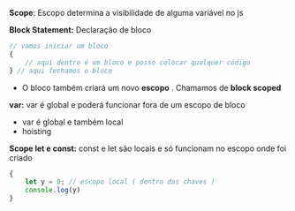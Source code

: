**Scope**: Escopo determina a visibilidade de alguma variável no js

**Block Statement:** Declaração de bloco
```js
// vamos iniciar um bloco
{
	// aqui dentro é um bloco e posso colocar qualquer código
} // aqui fechamos o bloco
```
-  O bloco também criará um novo **escopo** . Chamamos de **block scoped**

**var:** var é global e poderá funcionar fora de um escopo de bloco
- var é global e também local
- hoisting

**Scope let e const:** const e let são locais e só funcionam no escopo onde foi criado
```js
{ 
	let y = 0; // escopo local ( dentro das chaves )
	console.log(y)
}
```

